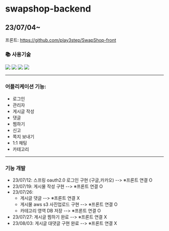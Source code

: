 # swapshop-backend
23/07/04~
---
프론트: https://github.com/play3step/SwapShop-front 

<div><h3>📚 사용기술</h3></div>

<div>
<img src="https://img.shields.io/badge/springboot-6DB33F?style=flat-square&logo=springboot&logoColor=white">
<img src="https://img.shields.io/badge/docker-2496ED?style=flat-square&logo=docker&logoColor=black">
<img src="https://img.shields.io/badge/mysql-4479A1?style=flat-square&logo=mysql&logoColor=white">
<img src="https://img.shields.io/badge/amazonaws-232F3E?style=flat-square&logo=amazonaws&logoColor=white">
</div>   

---
### 어플리케이션 기능: 
- 로그인
- 관리자
- 게시글 작성
- 댓글
- 찜하기
- 신고
- 쪽지 보내기
- 1:1 채팅
- 카테고리

---
### 기능 개발
- 23/07/12: 스프링 oauth2.0 로그인 구현 (구글,카카오) --> ※프론트 연결 O
- 23/07/19: 게시물 작성 구현 --> ※프론트 연결 O
- 23/07/26: 
    - 게시글 댓글 --> ※프론트 연결 X
    - 게시물 aws s3 사진업로드 구현 --> ※프론트 연결 O 
    - 카테고리 영역 DB 저장 --> ※프론트 연결 O
- 23/07/27: 게시글 찜하기 완료 --> ※프론트 연결 X
- 23/08/03: 게시글 대댓글 구현 완료 --> ※프론트 연결 X